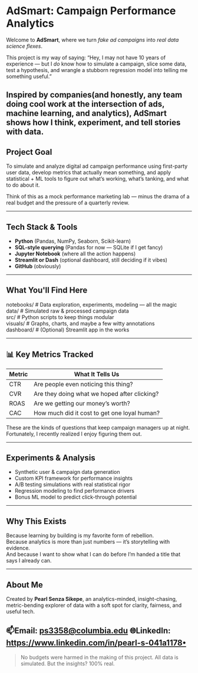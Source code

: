 # AdSmart: Campaign Performance Analytics 

Welcome to **AdSmart**, where we turn *fake ad campaigns* into *real data science flexes*.

This project is my way of saying: “Hey, I may not have 10 years of experience — but I *do* know how to simulate a campaign, slice some data, test a hypothesis, and wrangle a stubborn regression model into telling me something useful.”

Inspired by companies(and honestly, any team doing cool work at the intersection of **ads, machine learning, and analytics**), AdSmart shows how I think, experiment, and tell stories with data.
---

## Project Goal

To simulate and analyze digital ad campaign performance using first-party user data, develop metrics that actually mean something, and apply statistical + ML tools to figure out what’s working, what’s tanking, and what to do about it.

Think of this as a mock performance marketing lab — minus the drama of a real budget and the pressure of a quarterly review.

--- 

## Tech Stack & Tools

- **Python** (Pandas, NumPy, Seaborn, Scikit-learn)
- **SQL-style querying** (Pandas for now — SQLite if I get fancy)
- **Jupyter Notebook** (where all the action happens)
- **Streamlit or Dash** (optional dashboard, still deciding if it vibes)
- **GitHub** (obviously)

---

## What You'll Find Here

notebooks/         # Data exploration, experiments, modeling — all the magic  
data/              # Simulated raw & processed campaign data  
src/               # Python scripts to keep things modular  
visuals/           # Graphs, charts, and maybe a few witty annotations  
dashboard/         # (Optional) Streamlit app in the works

---

## 📊 Key Metrics Tracked

| Metric | What It Tells Us |
|--------|------------------|
| CTR    | Are people even noticing this thing? |
| CVR    | Are they doing what we hoped after clicking? |
| ROAS   | Are we getting our money’s worth? |
| CAC    | How much did it cost to get one loyal human? |

These are the kinds of questions that keep campaign managers up at night. Fortunately, I recently realized I enjoy figuring them out.

---

## Experiments & Analysis

- Synthetic user & campaign data generation
- Custom KPI framework for performance insights
- A/B testing simulations with real statistical rigor
- Regression modeling to find performance drivers
- Bonus ML model to predict click-through potential

---

## Why This Exists

Because learning by building is my favorite form of rebellion.  
Because analytics is more than just numbers — it’s storytelling with evidence.  
And because I want to show what I can do before I’m handed a title that says I already can.

---

## About Me

Created by **Pearl Senza Sikepe**, an analytics-minded, insight-chasing, metric-bending explorer of data with a soft spot for clarity, fairness, and useful tech.

📫Email: ps3358@columbia.edu 
🌐LinkedIn: https://www.linkedin.com/in/pearl-s-041a1178• 
---

> No budgets were harmed in the making of this project. All data is simulated. But the insights? 100% real.
